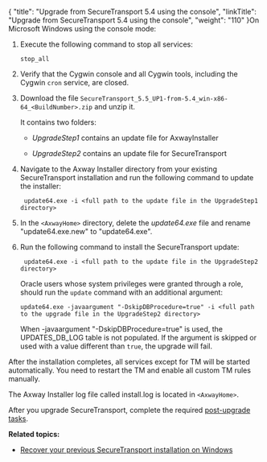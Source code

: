 {
    "title": "Upgrade from SecureTransport 5.4 using the console",
    "linkTitle": "Upgrade from SecureTransport 5.4 using the console",
    "weight": "110"
}On Microsoft Windows using the console mode:

1.  Execute the following command to stop all services:  
    `stop_all`

2.  Verify that the Cygwin console and all Cygwin tools, including the Cygwin `cron` service, are closed.

3.  Download the file `SecureTransport_5.5_UP1-from-5.4_win-x86-64_<BuildNumber>.zip` and unzip it.  
    It contains two folders:   
    
    -   *UpgradeStep1* contains an update file for AxwayInstaller
    -   *UpgradeStep2* contains an update file for SecureTransport

4.  Navigate to the Axway Installer directory from your existing SecureTransport installation and run the following command to update the installer:  
    

         update64.exe -i <full path to the update file in the UpgradeStep1 directory>

5.  In the `<AxwayHome>` directory, delete the *update64.exe* file and rename "update64.exe.new" to "update64.exe".

6.  Run the following command to install the SecureTransport update:  
    

         update64.exe -i <full path to the update file in the UpgradeStep2 directory>

      
    
    Oracle users whose system privileges were granted through a role, should run the `update` command with an additional argument:

        update64.exe -javaargument "-DskipDBProcedure=true" -i <full path to the upgrade file in the UpgradeStep2 directory>

      
    
    When -javaargument "-DskipDBProcedure=true" is used, the UPDATES\_DB\_LOG table is not populated. If the argument is skipped or used with a value different than `true`, the upgrade will fail.

After the installation completes, all services except for TM will be started automatically. You need to restart the TM and enable all custom TM rules manually.

The Axway Installer log file called install.log is located in `<AxwayHome>`.

After you upgrade SecureTransport, complete the required [post-upgrade tasks](../../../post-upgrade-tasks).

**Related topics:**

-   [Recover your previous SecureTransport installation on Windows](../../../recover-previous-installation-win)
